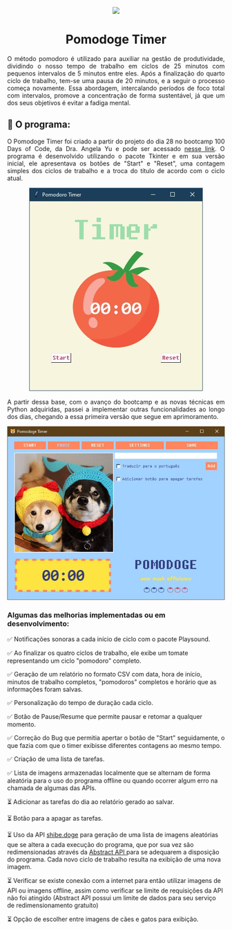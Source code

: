 <p align="center"><img src="doge.ico"></p>
<h1  align="center">Pomodoge Timer</h1>

<p align="justify">O método pomodoro é utilizado para auxiliar na gestão de produtividade, dividindo o nosso tempo de trabalho em ciclos de 25 minutos com pequenos intervalos de 5 minutos entre eles. Após a finalização do quarto ciclo de trabalho, tem-se uma pausa de 20 minutos, e a seguir o processo começa novamente.
Essa abordagem, intercalando períodos de foco total com intervalos, promove a concentração de forma sustentável, já que um dos seus objetivos é evitar a fadiga mental.</p>

## 🍅 O programa:

<p align="justify">O Pomodoge Timer foi criado a partir do projeto do dia 28 no bootcamp 100 Days of Code, da Dra. Angela Yu e pode ser acessado <a href="https://github.com/anamilanezi/py-practices/tree/main/100-days-of-code/d021-d030/projects/d28-pomodoro-timer" target="_blank">nesse link</a>. O programa é desenvolvido utilizando o pacote Tkinter e em sua versão inicial, ele apresentava os botões de "Start" e "Reset", uma contagem simples dos ciclos de trabalho e a troca do título de acordo com o ciclo atual.</p>
<p align="center"><img src="images/pomodoro.jpg"</p>
<p align="justify">A partir dessa base, com o avanço do bootcamp e as novas técnicas em Python adquiridas, passei a implementar outras funcionalidades ao longo dos dias, chegando a essa primeira versão que segue em aprimoramento.</p>
<p align="center"><img src="images/pomodoge.jpg"></p>

### Algumas das melhorias implementadas ou em desenvolvimento:

✅ Notificações sonoras a cada início de ciclo com o pacote Playsound.

✅ Ao finalizar os quatro ciclos de trabalho, ele exibe um tomate representando um ciclo "pomodoro" completo.

✅ Geração de um relatório no formato CSV com data, hora de início, minutos de trabalho completos, "pomodoros" completos e horário que as informações foram salvas.

✅ Personalização do tempo de duração cada ciclo.

✅ Botão de Pause/Resume que permite pausar e retomar a qualquer momento. 

✅ Correção do Bug que permitia apertar o botão de "Start" seguidamente, o que fazia com que o timer exibisse diferentes contagens ao mesmo tempo.

✅ Criação de uma lista de tarefas.

✅ Lista de imagens armazenadas localmente que se alternam de forma aleatória para o uso do programa offline ou quando ocorrer algum erro na chamada de algumas das APIs.

⏳ Adicionar as tarefas do dia ao relatório gerado ao salvar.

⏳ Botão para a apagar as tarefas.

⏳ Uso da API [shibe.doge](https://shibe.online/) para geração de uma lista de imagens aleatórias que se altera a cada execução do programa, que por sua vez são redimensionadas através da [Abstract API ](https://www.abstractapi.com/) para se adequarem a disposição do programa. Cada novo ciclo de trabalho resulta na exibição de uma nova imagem.

⏳ Verificar se existe conexão com a internet para então utilizar imagens de API ou imagens offline, assim como verificar se limite de requisições da API não foi atingido (Abstract API possui um limite de dados para seu serviço de redimensionamento gratuíto)

⏳ Opção de escolher entre imagens de cães e gatos para exibição.



